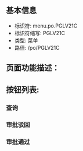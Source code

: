 
## 基本信息

- 标识符: menu.po.PGLV21C
- 标识符缩写: PGLV21C
- 类型: 菜单
- 路径: /po/PGLV21C

## 页面功能描述：





## 按钮列表:


### 查询



### 审批驳回



### 审批通过


